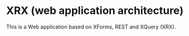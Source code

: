 # XRX (web application architecture)

This is a Web application based on XForms, REST and XQuery (XRX).
